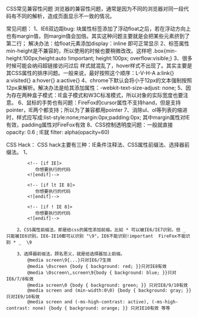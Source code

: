 CSS常见兼容性问题
    浏览器的兼容性问题，通常是因为不同的浏览器对同一段代码有不同的解析，造成页面显示不一致的情况。

常见问题：
    1、IE6双边距bug: 块属性标签添加了浮动float之后，若在浮动方向上也有margin值，则margin值会加倍。其实这种问题主要就是会把某些元素挤到了第二行；
        解决办法：给float元素添加display：inline 即可正常显示
    2、标签属性min-height是不兼容的，所以使用的时候也要稍微改改。这样吧 .box{min-height:100px;height:auto !important; height:100px; overflow:visible;}
    3、很多时候可能会纳闷超链接访问过后 样式就混乱了，hover样式不出现了。其实主要是其CSS属性的排序问题。一般来说，最好按照这个顺序：L-V-H-A
        a:link{}  a:visited{}  a:hover{}  a:active{}
    4、chrome下默认会将小于12px的文本强制按照12px来解析。解决办法是给其添加属性：-webkit-text-size-adjust: none; 
    5、因为存在两种盒子模式：IE盒子模式和W3C标准模式，所以对象的实际宽度也要注意。
    6、鼠标的手势也有问题：FireFox的cursor属性不支持hand，但是支持pointer，IE两个都支持；所以为了兼容都用pointer
    7、消除ul、ol等列表的缩进时，样式应写成:list-style:none;margin:0px;padding:0px; 其中margin属性对IE有效，padding属性对FireFox有效
    8、CSS控制透明度问题：一般就直接 opacity: 0.6 ; IE就 filter: alpha(opacity=60)

CSS Hack：
    CSS hack主要有三种：IE条件注释法、CSS属性前缀法、选择器前缀法。
        1、<!--  lt是小于 gt是大于 lte是小于等于 gte是不小于 !是不等于 -->

            <!-- [if IE]>
               你想要执行的代码 
            <![endif]-->

            <!-- [if lt IE 8]>
               你想要执行的代码 
            <![endif]-->

            <!-- [if ! IE 8]>
               你想要执行的代码 
            <![endif]-->

        2、CSS属性前缀法，即是给css的属性添加前缀。比如 * 可以被IE6/IE7识别，但 _ 只能被IE6识别，IE6-IE10都可以识别 "\9"，IE6不能识别!important  FireFox不能识别 * _  \9

        3、选择器前缀法，顾名思义，就是给选择器加上前缀。
            @media screen\9{...}只对IE6/7生效
            @media \0screen {body { background: red; }}只对IE8有效
            @media \0screen\,screen\9{body { background: blue; }}只对IE6/7/8有效
            @media screen\0 {body { background: green; }} 只对IE8/9/10有效
            @media screen and (min-width:0\0) {body { background: gray; }} 只对IE9/10有效
            @media screen and (-ms-high-contrast: active), (-ms-high-contrast: none) {body { background: orange; }} 只对IE10有效 等等